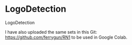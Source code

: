 # LogoDetection
LogoDetection

I have also uploaded the same sets in this Git: https://github.com/ferrygun/RN1 to be used in Google Colab.

